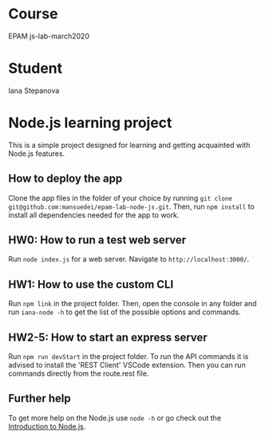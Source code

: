 # Course

EPAM js-lab-march2020

# Student

Iana Stepanova

# Node.js learning project

This is a simple project designed for learning and getting acquainted with Node.js features.

## How to deploy the app

Clone the app files in the folder of your choice by running `git clone git@github.com:mansuedei/epam-lab-node-js.git`.
Then, run `npm install` to install all dependencies needed for the app to work.

## HW0: How to run a test web server

Run `node index.js` for a web server. Navigate to `http://localhost:3000/`.

## HW1: How to use the custom CLI

Run `npm link` in the project folder. Then, open the console in any folder and run `iana-node -h` to get the list of the possible options and commands.

## HW2-5: How to start an express server

Run `npm run devStart` in the project folder. To run the API commands it is advised to install the 'REST Client' VSCode extension. Then you can run commands directly from the route.rest file.

## Further help

To get more help on the Node.js use `node -h` or go check out the [Introduction to Node.js](https://nodejs.dev/).
